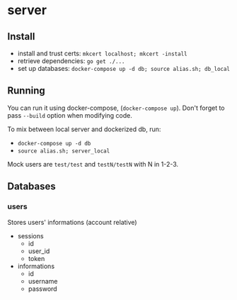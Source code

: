 # server

## Install

- install and trust certs: `mkcert localhost; mkcert -install`
- retrieve dependencies: `go get ./...`
- set up databases: `docker-compose up -d db; source alias.sh; db_local`

## Running

You can run it using docker-compose, (`docker-compose up`).
Don't forget to pass `--build` option when modifying code.

To mix between local server and dockerized db, run:

- `docker-compose up -d db`
- `source alias.sh; server_local`

Mock users are `test/test` and `testN/testN` with N in 1-2-3.

## Databases

### users

Stores users' informations (account relative)

- sessions
  - id
  - user_id
  - token
- informations
  - id
  - username
  - password
